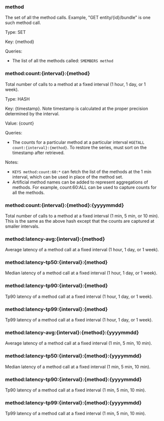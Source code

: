 ### method ###

The set of all the method calls. Example, "GET entity/{id}/bundle" is one such method call.

Type: SET

Key: {method}

Queries:

* The list of all the methods called: `SMEMBERS method`

### method:count:{interval}:{method} ###

Total number of calls to a method at a fixed interval (1 hour, 1 day, or 1 week).

Type: HASH

Key: {timestamp}. Note timestamp is calculated at the proper precision determined by the interval. 

Value: {count}

Queries:

* The counts for a particular method at a particular interval `HGETALL count:{interval}:{method}`. To restore the series, must sort on the timestamp after retrieved.

Notes:

* `KEYS method:count:60:*` can fetch the list of the methods at the 1 min interval, which can be used in place of the method set.
* Artificial method names can be added to represent aggregations of methods. For example, count:60:ALL can be used to capture counts for all the methods.

### method:count:{interval}:{method}:{yyyymmdd} ###

Total number of calls to a method at a fixed interval (1 min, 5 min, or 10 min). This is the same as the above hash except that the counts are captured at smaller intervals.

### method:latency-avg:{interval}:{method} ###

Average latency of a method call at a fixed interval (1 hour, 1 day, or 1 week).

### method:latency-tp50:{interval}:{method} ###

Median latency of a method call at a fixed interval (1 hour, 1 day, or 1 week).

### method:latency-tp90:{interval}:{method} ###

Tp90 latency of a method call at a fixed interval (1 hour, 1 day, or 1 week).

### method:latency-tp99:{interval}:{method} ###

Tp99 latency of a method call at a fixed interval (1 hour, 1 day, or 1 week).

### method:latency-avg:{interval}:{method}:{yyyymmdd} ###

Average latency of a method call at a fixed interval (1 min, 5 min, 10 min).

### method:latency-tp50:{interval}:{method}:{yyyymmdd} ###

Median latency of a method call at a fixed interval (1 min, 5 min, 10 min).

### method:latency-tp90:{interval}:{method}:{yyyymmdd} ###

Tp90 latency of a method call at a fixed interval (1 min, 5 min, 10 min).

### method:latency-tp99:{interval}:{method}:{yyyymmdd} ###

Tp99 latency of a method call at a fixed interval (1 min, 5 min, 10 min).